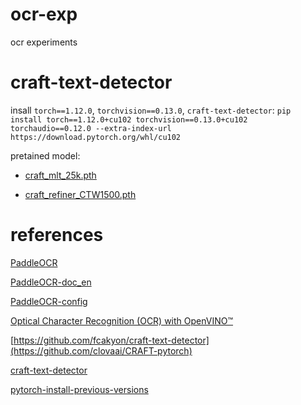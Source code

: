 # ocr-exp
ocr experiments


# craft-text-detector

insall `torch==1.12.0`, `torchvision==0.13.0`, `craft-text-detector`: `pip install torch==1.12.0+cu102 torchvision==0.13.0+cu102 torchaudio==0.12.0 --extra-index-url https://download.pytorch.org/whl/cu102`

pretained model:

- [craft_mlt_25k.pth](https://drive.google.com/uc?id=1bupFXqT-VU6Jjeul13XP7yx2Sg5IHr4J)

- [craft_refiner_CTW1500.pth](https://drive.google.com/uc?id=1xcE9qpJXp4ofINwXWVhhQIh9S8Z7cuGj)

# references

[PaddleOCR](https://github.com/PaddlePaddle/PaddleOCR)

[PaddleOCR-doc_en](https://github.com/PaddlePaddle/PaddleOCR/tree/release/2.7/doc/doc_en)

[PaddleOCR-config](https://github.com/PaddlePaddle/PaddleOCR/blob/release/2.7/doc/doc_en/config_en.md#1-optional-parameter-list)

[Optical Character Recognition (OCR) with OpenVINO™](https://docs.openvino.ai/2023.1/notebooks/208-optical-character-recognition-with-output.html)

[https://github.com/fcakyon/craft-text-detector](https://github.com/clovaai/CRAFT-pytorch)

[craft-text-detector](https://github.com/fcakyon/craft-text-detector)

[pytorch-install-previous-versions](https://pytorch.org/get-started/previous-versions/)